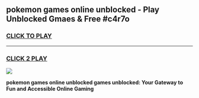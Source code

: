 
## pokemon games online unblocked - Play Unblocked Gmaes & Free #c4r7o
<h3>
<a href="https://premium.freeplayer.one?title=pokemon_games_online_unblocked&ref=01M">CLICK TO PLAY</a></h3>
<hr>

<h3>
<a href="https://premium.freeplayer.one?title=pokemon_games_online_unblocked&ref=01M">CLICK 2 PLAY</a>
  
</h3>

<a href="https://premium.freeplayer.one?title=pokemon_games_online_unblocked&ref=01M"><img src="https://clearcache.store/games.png"></a>


**pokemon games online unblocked games unblocked: Your Gateway to Fun and Accessible Online Gaming**
